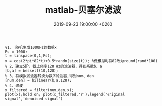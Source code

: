 ﻿---
layout: post
title:  "matlab-贝塞尔滤波"
date:   2019-09-23 19:00:00 +0200
categories: matlab
---

```
%1、 随机生成1000Hz的数据x
Fs = 1000;
t = linspace(0,1,Fs);
x = cos(2*pi*82*t)+0.5*randn(size(t)); %做模拟时将82改为round(rand*100)
% 2、建立5阶，截止频率128 Hz的滤波器，得到系数b、a
[b,a] = besself(10,128);
% 3、将模拟滤波器转换为数字滤波器,得到num、den
[num,den] = bilinear(b,a,128);
% 4、滤波
x_filtered = filter(num,den,x);
plot(x);hold on; plot(x_filtered,'r');legend('original signal','denoised signal')
```
